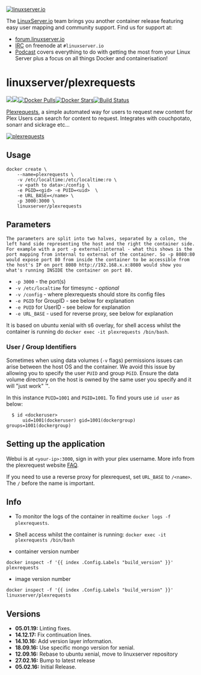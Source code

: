 [linuxserverurl]: https://linuxserver.io
[forumurl]: https://forum.linuxserver.io
[ircurl]: https://www.linuxserver.io/irc/
[podcasturl]: https://www.linuxserver.io/podcast/
[appurl]: http://plexrequests.8bits.ca/
[hub]: https://hub.docker.com/r/linuxserver/plexrequests/

[![linuxserver.io](https://raw.githubusercontent.com/linuxserver/docker-templates/master/linuxserver.io/img/linuxserver_medium.png)][linuxserverurl]

The [LinuxServer.io][linuxserverurl] team brings you another container release featuring easy user mapping and community support. Find us for support at:
* [forum.linuxserver.io][forumurl]
* [IRC][ircurl] on freenode at `#linuxserver.io`
* [Podcast][podcasturl] covers everything to do with getting the most from your Linux Server plus a focus on all things Docker and containerisation!

# linuxserver/plexrequests
[![](https://images.microbadger.com/badges/version/linuxserver/plexrequests.svg)](https://microbadger.com/images/linuxserver/plexrequests "Get your own version badge on microbadger.com")[![](https://images.microbadger.com/badges/image/linuxserver/plexrequests.svg)](https://microbadger.com/images/linuxserver/plexrequests "Get your own image badge on microbadger.com")[![Docker Pulls](https://img.shields.io/docker/pulls/linuxserver/plexrequests.svg)][hub][![Docker Stars](https://img.shields.io/docker/stars/linuxserver/plexrequests.svg)][hub][![Build Status](https://ci.linuxserver.io/buildStatus/icon?job=Docker-Builders/x86-64/x86-64-plexrequests)](https://ci.linuxserver.io/job/Docker-Builders/job/x86-64/job/x86-64-plexrequests/)

[Plexrequests][appurl], a simple automated way for users to request new content for Plex Users can search for content to request. Integrates with couchpotato, sonarr and sickrage etc...

[![plexrequests](https://raw.githubusercontent.com/linuxserver/beta-templates/master/lsiodev/img/plexrequests-banner.png)][appurl]

## Usage

```
docker create \
    --name=plexrequests \
    -v /etc/localtime:/etc/localtime:ro \
    -v <path to data>:/config \
    -e PGID=<gid> -e PUID=<uid>  \
    -e URL_BASE=</name> \
    -p 3000:3000 \
    linuxserver/plexrequests
```

## Parameters

`The parameters are split into two halves, separated by a colon, the left hand side representing the host and the right the container side. 
For example with a port -p external:internal - what this shows is the port mapping from internal to external of the container.
So -p 8080:80 would expose port 80 from inside the container to be accessible from the host's IP on port 8080
http://192.168.x.x:8080 would show you what's running INSIDE the container on port 80.`


* `-p 3000` - the port(s)
* `-v /etc/localtime` for timesync - *optional*
* `-v /config` - where plexrequests should store its config files
* `-e PGID` for GroupID - see below for explanation
* `-e PUID` for UserID - see below for explanation
* `-e URL_BASE` - used for reverse proxy, see below for explanation

It is based on ubuntu xenial with s6 overlay, for shell access whilst the container is running do `docker exec -it plexrequests /bin/bash`.

### User / Group Identifiers

Sometimes when using data volumes (`-v` flags) permissions issues can arise between the host OS and the container. We avoid this issue by allowing you to specify the user `PUID` and group `PGID`. Ensure the data volume directory on the host is owned by the same user you specify and it will "just work" ™.

In this instance `PUID=1001` and `PGID=1001`. To find yours use `id user` as below:

```
  $ id <dockeruser>
      uid=1001(dockeruser) gid=1001(dockergroup) groups=1001(dockergroup)
```

## Setting up the application

Webui is at `<your-ip>:3000`, sign in with your plex username. More info from the plexrequest website [FAQ](http://plexrequests.8bits.ca/faq/).

If you need to use a reverse proxy for plexrequest, set `URL_BASE` to `/<name>`. The `/` before the name is important.

## Info

* To monitor the logs of the container in realtime `docker logs -f plexrequests`.
* Shell access whilst the container is running: `docker exec -it plexrequests /bin/bash`

* container version number 

`docker inspect -f '{{ index .Config.Labels "build_version" }}' plexrequests`

* image version number

`docker inspect -f '{{ index .Config.Labels "build_version" }}' linuxserver/plexrequests`

## Versions

+ **05.01.19:** Linting fixes.
+ **14.12.17:** Fix continuation lines.
+ **14.10.16:** Add version layer information.
+ **18.09.16:** Use specific mongo version for xenial.
+ **12.09.16:** Rebase to ubuntu xenial, move to linuxserver repository
+ **27.02.16:** Bump to latest release
+ **05.02.16:** Initial Release.
